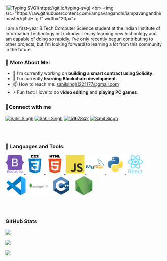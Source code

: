 [![Typing SVG](https://readme-typing-svg.herokuapp.com?color=%23F7710F&size=26&duration=6000&center=true&lines=Hi%2C+I+am+Sahil+Singh.;I'm+a+big+fan+of++web+dev;Blockchain;and++Competitive+Programming.)](https://git.io/typing-svg)
<br>
<img src="https://raw.githubusercontent.com/iampavangandhi/iampavangandhi/master/gifs/Hi.gif" width="30px">

  I am a first-year B.Tech Computer Science student at the Indian Institute of
  Information Technology in Lucknow. I enjoy learning new technology and am capable
  of doing so rapidly. I’ve only recently begun contributing to other projects,
  but I’m looking forward to learning a lot from this community in the future.
  <br />
  
  ### 🧐 More About Me:
  
  - 🔭 I’m currently working on **building a smart contract using Solidity**.
  - 🌱 I’m currently **learning Blockchain development**. 
  - 📫 How to reach me:
  <a href="mailto:sahilsingh1221177@gmail.com"> sahilsingh1221177@gmail.com </a>
  - ⚡ Fun fact: I love to do **video editing** and **playing PC games**.



### 🔗Connect with me
<p align="left">
<a href="https://twitter.com/SahilSi68634530r" target="blank"><img align="center" src="https://raw.githubusercontent.com/rahuldkjain/github-profile-readme-generator/master/src/images/icons/Social/twitter.svg" alt="Sahil Singh" height="30" width="40" /></a>
<a href="https://www.linkedin.com/in/sahil-singh-6a11b6229/" target="blank"><img align="center" src="https://raw.githubusercontent.com/rahuldkjain/github-profile-readme-generator/master/src/images/icons/Social/linked-in-alt.svg" alt="Sahil Singh" height="30" width="40" /></a>
<a href="https://stackoverflow.com/users/15167842/sahil-singh" target="blank"><img align="center" src="https://raw.githubusercontent.com/rahuldkjain/github-profile-readme-generator/master/src/images/icons/Social/stack-overflow.svg" alt="15167842" height="30" width="40" /></a>
<a href="https://www.instagram.com/sahil177a/" target="blank"><img align="center" src="https://raw.githubusercontent.com/rahuldkjain/github-profile-readme-generator/master/src/images/icons/Social/instagram.svg" alt="Sahil Singh" height="30" width="40" /></a>
  </p><br><br>
  
### 🔨 Languages and Tools:
<p align="left"> <a href="https://getbootstrap.com" target="_blank"> <img src="https://raw.githubusercontent.com/devicons/devicon/master/icons/bootstrap/bootstrap-plain-wordmark.svg" alt="bootstrap" width="60" height="60"/> </a>
  <a href="https://www.w3schools.com/css/" target="_blank"> <img src="https://raw.githubusercontent.com/devicons/devicon/master/icons/css3/css3-original-wordmark.svg" alt="css3" width="60" height="60"/> </a>
  <a href="https://www.w3.org/html/" target="_blank"> <img src="https://raw.githubusercontent.com/devicons/devicon/master/icons/html5/html5-original-wordmark.svg" alt="html5" width="60" height="60"/> </a>
  <a href="https://developer.mozilla.org/en-US/docs/Web/JavaScript" target="_blank"> <img src="https://raw.githubusercontent.com/devicons/devicon/master/icons/javascript/javascript-original.svg" alt="javascript" width="60" height="60"/> </a> 
   <a href="https://www.mysql.com/" target="_blank"> <img src="https://raw.githubusercontent.com/devicons/devicon/master/icons/mysql/mysql-original-wordmark.svg" alt="mysql" width="60" height="60"/> </a>
  <a href="https://www.python.org" target="_blank"> <img src="https://raw.githubusercontent.com/devicons/devicon/master/icons/python/python-original.svg" alt="python" width="60" height="60"/> </a> <a href="https://reactjs.org/" target="_blank"> <img src="https://raw.githubusercontent.com/devicons/devicon/master/icons/react/react-original-wordmark.svg" alt="react" width="60" height="60"/> </a> 
<img src="https://raw.githubusercontent.com/github/explore/80688e429a7d4ef2fca1e82350fe8e3517d3494d/topics/visual-studio-code/visual-studio-code.png" alt="VS Code" width="60" height="60" style="vertical-align:top; margin:4px">
  <img src="https://raw.githubusercontent.com/github/explore/80688e429a7d4ef2fca1e82350fe8e3517d3494d/topics/mongodb/mongodb.png" alt="mongo DB" width="60" height="60" style="vertical-align:top; margin:4px">
  <img src="https://raw.githubusercontent.com/github/explore/80688e429a7d4ef2fca1e82350fe8e3517d3494d/topics/cpp/cpp.png" alt="C++" width="60" height="60" style="vertical-align:top; margin:4px">
  <img src="https://raw.githubusercontent.com/github/explore/80688e429a7d4ef2fca1e82350fe8e3517d3494d/topics/nodejs/nodejs.png" alt="Node JS" width="60" height="60" style="vertical-align:top; margin:4px">
</p>
  
<br><br>
### **GitHub Stats**
<p>
<img src="https://github-readme-stats.vercel.app/api?username=SahilSingh177&theme=blue-green"/>
</p>
<p>
<img src="https://github-readme-stats.vercel.app/api/top-langs/?username=SahilSingh177&theme=blue-green"/>
</p>
        
![](https://github.com/mscoutermarsh/mscoutermarsh/blob/master/teeter.gif?raw=true)
